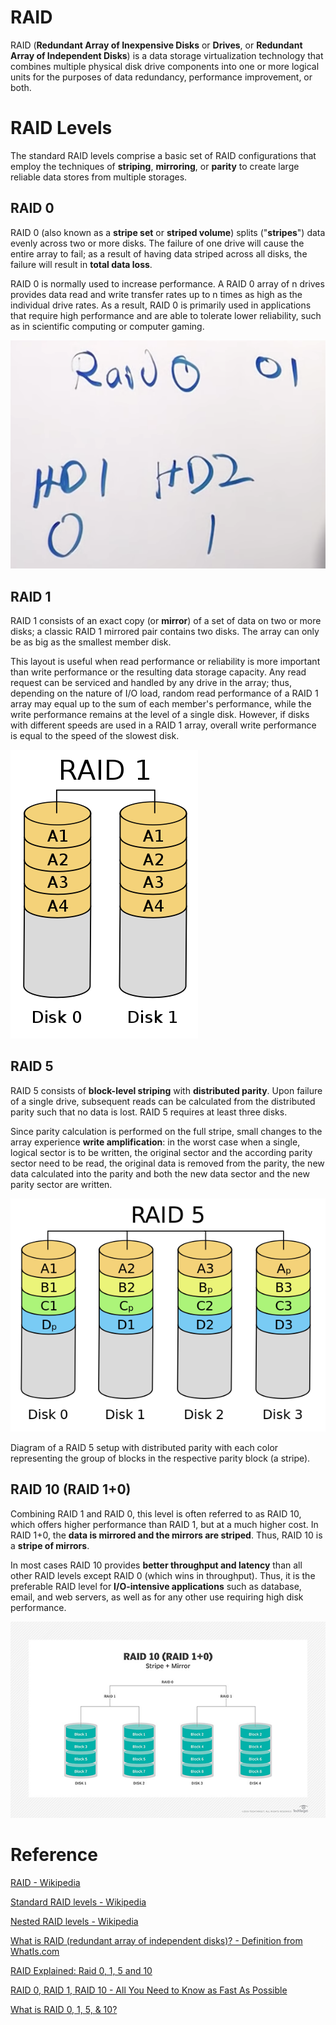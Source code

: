 # RAID

RAID (**Redundant Array of Inexpensive Disks** or **Drives**, or **Redundant Array of Independent Disks**) is a data storage virtualization technology that combines multiple physical disk drive components into one or more logical units for the purposes of data redundancy, performance improvement, or both.

# RAID Levels

The standard RAID levels comprise a basic set of RAID configurations that employ the techniques of **striping**, **mirroring**, or **parity** to create large reliable data stores from multiple storages.

## RAID 0

RAID 0 (also known as a **stripe set** or **striped volume**) splits ("**stripes**") data evenly across two or more disks. The failure of one drive will cause the entire array to fail; as a result of having data striped across all disks, the failure will result in **total data loss**.

RAID 0 is normally used to increase performance. A RAID 0 array of n drives provides data read and write transfer rates up to n times as high as the individual drive rates. As a result, RAID 0 is primarily used in applications that require high performance and are able to tolerate lower reliability, such as in scientific computing or computer gaming.

![](images/Untitled-758f7c9e-9ecb-4c18-b303-76f41aa28b89.png)

## RAID 1

RAID 1 consists of an exact copy (or **mirror**) of a set of data on two or more disks; a classic RAID 1 mirrored pair contains two disks. The array can only be as big as the smallest member disk.

This layout is useful when read performance or reliability is more important than write performance or the resulting data storage capacity. Any read request can be serviced and handled by any drive in the array; thus, depending on the nature of I/O load, random read performance of a RAID 1 array may equal up to the sum of each member's performance, while the write performance remains at the level of a single disk. However, if disks with different speeds are used in a RAID 1 array, overall write performance is equal to the speed of the slowest disk.

![](images/Untitled-b84ff3c3-afab-4be0-b004-e477e62c678b.png)

## RAID 5

RAID 5 consists of **block-level striping** with **distributed parity**. Upon failure of a single drive, subsequent reads can be calculated from the distributed parity such that no data is lost. RAID 5 requires at least three disks.

Since parity calculation is performed on the full stripe, small changes to the array experience **write amplification**: in the worst case when a single, logical sector is to be written, the original sector and the according parity sector need to be read, the original data is removed from the parity, the new data calculated into the parity and both the new data sector and the new parity sector are written.

![](images/Untitled-3050cb98-05c2-4cce-ab02-abafed3e3111.png)

Diagram of a RAID 5 setup with distributed parity with each color representing the group of blocks in the respective parity block (a stripe).

## RAID 10 (RAID 1+0)

Combining RAID 1 and RAID 0, this level is often referred to as RAID 10, which offers higher performance than RAID 1, but at a much higher cost. In RAID 1+0, the **data is mirrored and the mirrors are striped**. Thus, RAID 10 is a **stripe of mirrors**.

In most cases RAID 10 provides **better throughput and latency** than all other RAID levels except RAID 0 (which wins in throughput). Thus, it is the preferable RAID level for **I/O-intensive applications** such as database, email, and web servers, as well as for any other use requiring high disk performance.

![](images/Untitled-4d879171-9bfc-4486-9054-408304b8827d.png)

# Reference

[RAID - Wikipedia](https://en.wikipedia.org/wiki/RAID)

[Standard RAID levels - Wikipedia](https://en.wikipedia.org/wiki/Standard_RAID_levels)

[Nested RAID levels - Wikipedia](https://en.wikipedia.org/wiki/Nested_RAID_levels)

[What is RAID (redundant array of independent disks)? - Definition from WhatIs.com](https://searchstorage.techtarget.com/definition/RAID)

[RAID Explained: Raid 0, 1, 5 and 10](https://www.youtube.com/watch?v=y71Xf0C3Xf8&t=338s)

[RAID 0, RAID 1, RAID 10 - All You Need to Know as Fast As Possible](https://www.youtube.com/watch?v=eE7Bfw9lFfs)

[What is RAID 0, 1, 5, & 10?](https://www.youtube.com/watch?v=U-OCdTeZLac&t=5s)